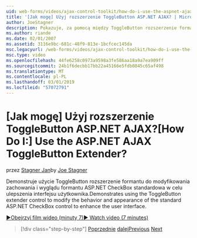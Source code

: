 ```yaml
---
uid: web-forms/videos/ajax-control-toolkit/how-do-i-use-the-aspnet-ajax-togglebutton-extender
title: '[Jak mogę] Użyj rozszerzenie ToggleButton ASP.NET AJAX? | Microsoft Docs'
author: JoeStagner
description: Pokazuje, za pomocą między ToggleButton rozszerzenie formantu do modyfikowania zachowania i wyglądu zwiększenia użytkownik standardowy formant ASP.NET CheckBox...
ms.author: riande
ms.date: 02/01/2007
ms.assetid: 3116e9bc-681c-48f9-813e-1bcfcec145da
msc.legacyurl: /web-forms/videos/ajax-control-toolkit/how-do-i-use-the-aspnet-ajax-togglebutton-extender
msc.type: video
ms.openlocfilehash: 44fe6258c0973a9598a3fe586aa18a9a7ea909ff
ms.sourcegitcommit: 24b1f6decbb17bb22a45166e5fdb0845c65af498
ms.translationtype: MT
ms.contentlocale: pl-PL
ms.lasthandoff: 03/01/2019
ms.locfileid: "57072791"
---
```

<a name="how-do-i-use-the-aspnet-ajax-togglebutton-extender"></a><span data-ttu-id="719d4-104">[Jak mogę] Użyj rozszerzenie ToggleButton ASP.NET AJAX?</span><span class="sxs-lookup"><span data-stu-id="719d4-104">[How Do I:] Use the ASP.NET AJAX ToggleButton Extender?</span></span>
====================
<span data-ttu-id="719d4-105">przez [Stagner Jan](https://github.com/JoeStagner)</span><span class="sxs-lookup"><span data-stu-id="719d4-105">by [Joe Stagner](https://github.com/JoeStagner)</span></span>

<span data-ttu-id="719d4-106">Demonstruje użycie ToggleButton rozszerzenie formantu do modyfikowania zachowania i wyglądu formantu ASP.NET CheckBox standardowa w celu ulepszenia interfejsu użytkownika.</span><span class="sxs-lookup"><span data-stu-id="719d4-106">Demonstrates using the ToggleButton extender control to modify the behavior and appearance of the standard ASP.NET CheckBox control to enhance the user interface.</span></span>

[<span data-ttu-id="719d4-107">&#9654;Obejrzyj film wideo (minuty 7)</span><span class="sxs-lookup"><span data-stu-id="719d4-107">&#9654; Watch video (7 minutes)</span></span>](https://channel9.msdn.com/Blogs/ASP-NET-Site-Videos/how-do-i-use-the-aspnet-ajax-togglebutton-extender)

> [!div class="step-by-step"]
> <span data-ttu-id="719d4-108">[Poprzednie](how-do-i-use-the-aspnet-ajax-hovermenu-extender.md)
> [dalej](how-do-i-use-the-aspnet-ajax-dropshadow-extender.md)</span><span class="sxs-lookup"><span data-stu-id="719d4-108">[Previous](how-do-i-use-the-aspnet-ajax-hovermenu-extender.md)
[Next](how-do-i-use-the-aspnet-ajax-dropshadow-extender.md)</span></span>
